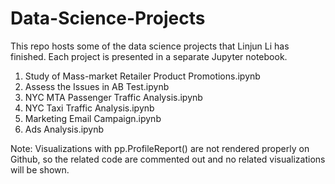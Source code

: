 # Data-Science-Projects
This repo hosts some of the data science projects that Linjun Li has finished. Each project is presented in a separate Jupyter notebook.

1. Study of Mass-market Retailer Product Promotions.ipynb
2. Assess the Issues in AB Test.ipynb
3. NYC MTA Passenger Traffic Analysis.ipynb
4. NYC Taxi Traffic Analysis.ipynb
5. Marketing Email Campaign.ipynb
6. Ads Analysis.ipynb

Note: 
Visualizations with pp.ProfileReport() are not rendered properly on Github, so the related code are commented out and no related visualizations will be shown.
